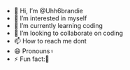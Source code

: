 - 👋 Hi, I’m @Uhh6brandie
- 👀 I’m interested in myself
- 🌱 I’m currently learning coding
- 💞️ I’m looking to collaborate on coding
- 📫 How to reach me dont
- 😄 Pronouns♀️
- ⚡ Fun fact:🥇

<!---
Uhh6brandie/Uhh6brandie is a ✨ special ✨ repository because its `README.md` (this file) appears on your GitHub profile.
You can click the Preview link to take a look at your changes.
--->

